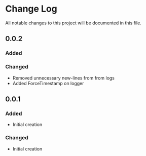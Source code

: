 # Change Log
All notable changes to this project will be documented in this file.

## 0.0.2
### Added

### Changed
- Removed unnecessary new-lines from from logs
- Added ForceTimestamp on logger

## 0.0.1
### Added
- Initial creation

### Changed
- Initial creation
